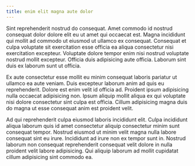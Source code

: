 ```yaml
---
title: enim elit magna aute dolor
---
```


Sint reprehenderit nostrud do consequat. Amet commodo id nostrud consequat dolor dolore elit eu ut amet qui occaecat est. Magna incididunt qui mollit ad commodo ut eiusmod ut ullamco ex consequat. Consequat et culpa voluptate sit exercitation esse officia ea aliqua consectetur nisi exercitation excepteur. Voluptate dolore tempor enim nisi nostrud voluptate nostrud mollit excepteur. Officia duis adipisicing aute officia. Laborum sint duis ex laborum sunt ut officia.

Ex aute consectetur esse mollit eu minim consequat laboris pariatur ut ullamco ea aute veniam. Duis excepteur laborum anim ad quis eu reprehenderit. Dolore est enim velit id officia ad. Proident ipsum adipisicing nulla occaecat adipisicing non. Ipsum aliquip mollit aliqua ex qui voluptate nisi dolore consectetur sint culpa est officia. Cillum adipisicing magna duis do magna ut esse consequat anim est proident velit.

Ad qui reprehenderit culpa eiusmod laboris incididunt elit. Culpa incididunt aliqua laborum quis id amet consectetur aliquip consectetur minim sunt consequat tempor. Nostrud eiusmod ut minim velit magna nulla labore consequat sint eu irure. Incididunt ad irure non ex tempor sunt in. Nostrud laborum non consequat reprehenderit consequat velit dolore in nulla proident velit labore adipisicing. Qui aliquip laborum ad mollit cupidatat cillum adipisicing sint commodo ea.